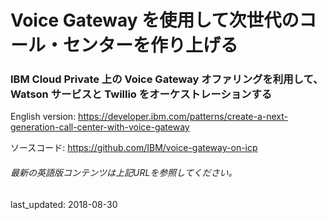 # Voice Gateway を使用して次世代のコール・センターを作り上げる

### IBM Cloud Private 上の Voice Gateway オファリングを利用して、Watson サービスと Twillio をオーケストレーションする

English version: https://developer.ibm.com/patterns/create-a-next-generation-call-center-with-voice-gateway

ソースコード: https://github.com/IBM/voice-gateway-on-icp

###### 最新の英語版コンテンツは上記URLを参照してください。
last_updated: 2018-08-30

 
<!--
This article is part of the [Watson Assistant learning path](https://developer.ibm.com/series/learning-path-watson-assistant/). See the [Watson Assistant](https://www.ibm.com/cloud/watson-assistant/) page for more information on features and getting started.

| Level | Topic | Type |
